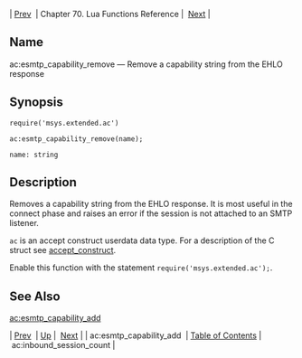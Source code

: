| [Prev](lua.ref.ac_esmtp_capability_add)  | Chapter 70. Lua Functions Reference |  [Next](lua.ref.ac_inbound_session_count) |

<a name="lua.ref.ac_esmtp_capability_remove"></a>
## Name

ac:esmtp_capability_remove — Remove a capability string from the EHLO response

<a name="idp14915856"></a>
## Synopsis

`require('msys.extended.ac')`

`ac:esmtp_capability_remove(name);`

`name: string`<a name="idp14919024"></a>
## Description

Removes a capability string from the EHLO response. It is most useful in the connect phase and raises an error if the session is not attached to an SMTP listener.

`ac` is an accept construct userdata data type. For a description of the C struct see [accept_construct](https://support.messagesystems.com/docs/web-c-api/structs.accept_construct).

Enable this function with the statement `require('msys.extended.ac');`.

<a name="idp14923040"></a>
## See Also

[ac:esmtp_capability_add](lua.ref.ac_esmtp_capability_add "ac:esmtp_capability_add")

| [Prev](lua.ref.ac_esmtp_capability_add)  | [Up](lua.function.details) |  [Next](lua.ref.ac_inbound_session_count) |
| ac:esmtp_capability_add  | [Table of Contents](index) |  ac:inbound_session_count |


